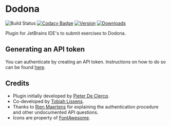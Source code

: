# Dodona

![Build Status](https://img.shields.io/github/workflow/status/thepieterdc/dodona-plugin-jetbrains/Java)
[![Codacy Badge](https://api.codacy.com/project/badge/Grade/00be2e2cc9654da6a8350f1c0bf5c620)](https://www.codacy.com/manual/thepieterdc/dodona-plugin-jetbrains)
[![Version](https://img.shields.io/jetbrains/plugin/v/11166-dodona)][plugin-website]
[![Downloads](https://img.shields.io/jetbrains/plugin/d/11166-dodona)][plugin-website]

Plugin for JetBrains IDE's to submit exercises to Dodona.

## Generating an API token
You can authenticate by creating an API token. Instructions on how to do so can be found [here](https://dodona-edu.github.io/guides/creating-an-api-token/).

## Credits
- Plugin initially developed by [Pieter De Clercq](https://thepieterdc.github.io/).
- Co-developed by [Tobiah Lissens](https://github.com/darktilrisen).
- Thanks to [Rien Maertens](https://github.com/rien) for explaining the authentication procedure and other undocumented API questions.
- Icons are property of [FontAwesome](http://fontawesome.io).

[plugin-website]:         https://plugins.jetbrains.com/plugin/11166